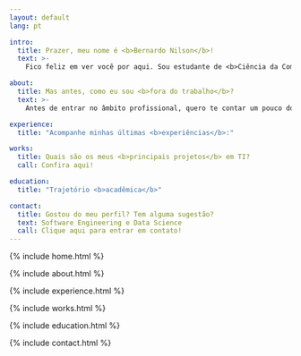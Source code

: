 ```yaml
---
layout: default
lang: pt

intro:
  title: Prazer, meu nome é <b>Bernardo Nilson</b>!
  text: >-
    Fico feliz em ver você por aqui. Sou estudante de <b>Ciência da Computação</b> na PUCRS e formado Técnico em Eletrônica pelo IFRS. Minhas habilidades e interesses se concentram em <b>Software Engineering</b> e <b>Data Science</b>. Quer saber mais sobre mim? Me acompanhe!

about:
  title: Mas antes, como eu sou <b>fora do trabalho</b>?
  text: >-
    Antes de entrar no âmbito profissional, quero te contar um pouco do meu lado pessoal: Sou uma pessoa calma e paciente, gosto de estar ao lado das pessoas que me apoiam e me fortalecem. Sou gaúcho, de Porto Alegre. Valorizo bastante o meu tempo livre, seja passeando na Orla do Guaíba, tomando um chimarrão no parque, pedalando ou cozinhando.

experience:
  title: "Acompanhe minhas últimas <b>experiências</b>:"

works:
  title: Quais são os meus <b>principais projetos</b> em TI?
  call: Confira aqui!

education:
  title: "Trajetório <b>acadêmica</b>"

contact:
  title: Gostou do meu perfil? Tem alguma sugestão?
  text: Software Engineering e Data Science
  call: Clique aqui para entrar em contato!
---
```


{% include home.html %}

{% include about.html %}

{% include experience.html %}

{% include works.html %}

{% include education.html %}

{% include contact.html %}